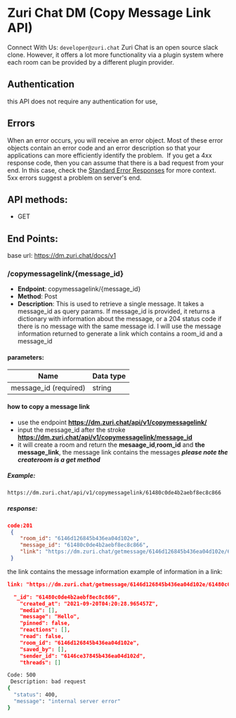 # Zuri Chat DM (Copy Message Link API)

Connect With Us: `developer@zuri.chat`
Zuri Chat is an open source slack clone. However, it offers a lot more functionality via a plugin system where each room can be provided by a different plugin provider.
​
## **Authentication**
this API does not require any authentication for use, 

## **Errors**
When an error occurs, you will receive an error object. Most of these error objects contain an error code and an error description so that your applications can more efficiently identify the problem.
​
If you get a 4xx response code, then you can assume that there is a bad request from your end. In this case, 
check the [Standard Error Responses](#standard-error-responses) for more context.
​
5xx errors suggest a problem on server's end.
​
​
​
## API methods:
- GET

## End Points:
base url: https://dm.zuri.chat/docs/v1
### /copymessagelink/{message_id}
- **Endpoint**: copymessagelink/{message_id}
- **Method**: Post
- **Description**: This is used to retrieve a single message. It takes a message_id as query params.
If message_id is provided, it returns a dictionary with information about the message,
or a 204 status code if there is no message with the same message id.
I will use the message information returned to generate a link which contains a room_id and a message_id
#### parameters: 
| Name | Data type |
|--------|-------------|
| message_id (required)| string |


#### how to copy a message link
- use the endpoint **https://dm.zuri.chat/api/v1/copymessagelink/**
- input the message_id after the stroke  **https://dm.zuri.chat/api/v1/copymessagelink/message_id**
- it will create a room and return the **mesaage_id**,**room_id** and **the message_link**, the message link contains the messages
***please note the createroom is a get method***


##### Example: 

```sh
https://dm.zuri.chat/api/v1/copymessagelink/61480c0de4b2aebf8ec8c866

```
##### response:

```json
code:201
 { 
    "room_id": "6146d126845b436ea04d102e",
    "message_id": "61480c0de4b2aebf8ec8c866",
    "link": "https://dm.zuri.chat/getmessage/6146d126845b436ea04d102e/61480c0de4b2aebf8ec8c866"
 }
```
the link contains the message information
example of information in a link:
```json
link: "https://dm.zuri.chat/getmessage/6146d126845b436ea04d102e/61480c0de4b2aebf8ec8c866"

  "_id": "61480c0de4b2aebf8ec8c866",
    "created_at": "2021-09-20T04:20:28.965457Z",
    "media": [],
    "message": "Hello",
    "pinned": false,
    "reactions": [],
    "read": false,
    "room_id": "6146d126845b436ea04d102e",
    "saved_by": [],
    "sender_id": "6146ce37845b436ea04d102d",
    "threads": []
``` 

```sh
Code: 500
 Description: bad request
{
  "status": 400,
  "message": "internal server error"
}
```

